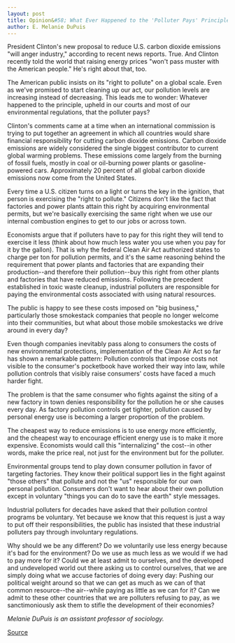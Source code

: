 ```yaml
---
layout: post
title: Opinion&#58; What Ever Happened to the 'Polluter Pays' Principle?
author: E. Melanie DuPuis
---
```


President Clinton's new proposal to reduce U.S. carbon dioxide emissions "will anger industry," according to recent news reports. True. And Clinton recently told the world that raising energy prices "won't pass muster with the American people." He's right about that, too.

The American public insists on its "right to pollute" on a global scale. Even as we've promised to start cleaning up our act, our pollution levels are increasing instead of decreasing. This leads me to wonder: Whatever happened to the principle, upheld in our courts and most of our environmental regulations, that the polluter pays?

Clinton's comments came at a time when an international commission is trying to put together an agreement in which all countries would share financial responsibility for cutting carbon dioxide emissions. Carbon dioxide emissions are widely considered the single biggest contributor to current global warming problems. These emissions come largely from the burning of fossil fuels, mostly in coal or oil-burning power plants or gasoline-powered cars. Approximately 20 percent of all global carbon dioxide emissions now come from the United States.

Every time a U.S. citizen turns on a light or turns the key in the ignition, that person is exercising the "right to pollute." Citizens don't like the fact that factories and power plants attain this right by acquiring environmental permits, but we're basically exercising the same right when we use our internal combustion engines to get to our jobs or across town.

Economists argue that if polluters have to pay for this right they will tend to exercise it less (think about how much less water you use when you pay for it by the gallon). That is why the federal Clean Air Act authorized states to charge per ton for pollution permits, and it's the same reasoning behind the requirement that power plants and factories that are expanding their production--and therefore their pollution--buy this right from other plants and factories that have reduced emissions. Following the precedent established in toxic waste cleanup, industrial polluters are responsible for paying the environmental costs associated with using natural resources.

The public is happy to see these costs imposed on "big business," particularly those smokestack companies that people no longer welcome into their communities, but what about those mobile smokestacks we drive around in every day?

Even though companies inevitably pass along to consumers the costs of new environmental protections, implementation of the Clean Air Act so far has shown a remarkable pattern: Pollution controls that impose costs not visible to the consumer's pocketbook have worked their way into law, while pollution controls that visibly raise consumers' costs have faced a much harder fight.

The problem is that the same consumer who fights against the siting of a new factory in town denies responsibility for the pollution he or she causes every day. As factory pollution controls get tighter, pollution caused by personal energy use is becoming a larger proportion of the problem.

The cheapest way to reduce emissions is to use energy more efficiently, and the cheapest way to encourage efficient energy use is to make it more expensive. Economists would call this "internalizing" the cost--in other words, make the price real, not just for the environment but for the polluter.

Environmental groups tend to play down consumer pollution in favor of targeting factories. They know their political support lies in the fight against "those others" that pollute and not the "us" responsible for our own personal pollution. Consumers don't want to hear about their own pollution except in voluntary "things you can do to save the earth" style messages.

Industrial polluters for decades have asked that their pollution control programs be voluntary. Yet because we know that this request is just a way to put off their responsibilities, the public has insisted that these industrial polluters pay through involuntary regulations.

Why should we be any different? Do we voluntarily use less energy because it's bad for the environment? Do we use as much less as we would if we had to pay more for it? Could we at least admit to ourselves, and the developed and undeveloped world out there asking us to control ourselves, that we are simply doing what we accuse factories of doing every day: Pushing our political weight around so that we can get as much as we can of that common resource--the air--while paying as little as we can for it? Can we admit to these other countries that we are polluters refusing to pay, as we sanctimoniously ask them to stifle the development of their economies?

_Melanie DuPuis is an assistant professor of sociology._

[Source](http://www1.ucsc.edu/oncampus/currents/97-11-03/opinion.htm "Permalink to Opinion: 11-03-97")
